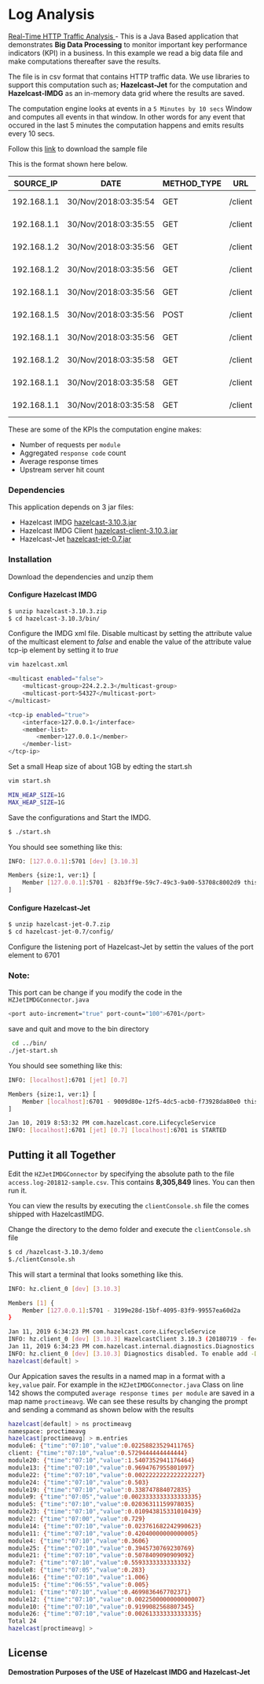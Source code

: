 # Log Analysis

[Real-Time HTTP Traffic Analysis ](./src/com/ben/mscit) - This is a Java Based application that demonstrates **Big Data Processing** to monitor important key performance indicators (KPI) in a business. In this example we read a big data file and make computations thereafter save the results.

The file is in csv format that contains HTTP traffic data. We use libraries to support this computation such as; **Hazelcast-Jet** for the computation and **Hazelcast-IMDG** as an in-memory data grid where the results are saved.

The computation engine looks at events in a `5 Minutes by 10 secs` Window and computes all events in that window. In other words for any event that occured in the last 5 minutes the computation happens and emits results every 10 secs.

Follow this [link](https://drive.google.com/open?id=1gRaHlsOfaSlrfslsIRtKMnhpvU6ImvBs) to download the sample file

This is the format shown here below.

SOURCE_IP|DATE|METHOD_TYPE|URL|HTTP_CLIENT_TYPE|RESPOSNE_CODE|CONTENT_LENGHT|CLIENT_TYPE|PROCESSING_NODE|REQUEST_TIME_TAKEN|UPSTREAM_CONN_TIME|UPSTREAM_RESP_TIME|MODULE|FILE_NAME
------|------|------|------|------|------|------|------|------|------|------|------|------|------
192.168.1.1|30/Nov/2018:03:35:54|GET|/client|HTTP/1.1|200|33|"Java/1.6.0_45"|192.168.2.5:28080|0.229|0|0.229|module4|access.log-20181201.gz
192.168.1.1|30/Nov/2018:03:35:55|GET|/client|HTTP/1.1|200|64|"Java/1.6.0_45"|192.168.2.4:28080|0.004|0|0.004|module25|access.log-20181201.gz
192.168.1.2|30/Nov/2018:03:35:56|GET|/client|HTTP/1.1|200|106|"Java/1.6.0_45"|192.168.2.5:28081|0.088|0|0.088|module19|access.log-20181201.gz
192.168.1.2|30/Nov/2018:03:35:56|GET|/client|HTTP/1.1|200|161|"Java/1.6.0_45"|192.168.2.3:28080|0.998|0.001|0.998|module13|access.log-20181201.gz
192.168.1.1|30/Nov/2018:03:35:56|GET|/client|HTTP/1.1|200|59|"Java/1.6.0_45"|192.168.2.4:28081|0.025|0|0.025|module5|access.log-20181201.gz
192.168.1.5|30/Nov/2018:03:35:56|POST|/client|HTTP/1.1|200|33|"-"|192.168.2.6:9060|0.002|0.001|0.002|module26|access.log-20181201.gz
192.168.1.1|30/Nov/2018:03:35:56|GET|/client|HTTP/1.1|200|161|"Java/1.6.0_45"|192.168.2.1:28080|0.583|0.001|0.583|module13|access.log-20181201.gz
192.168.1.2|30/Nov/2018:03:35:58|GET|/client|HTTP/1.1|200|160|"Java/1.6.0_45"|192.168.2.5:28080|0.994|0|0.994|module13|access.log-20181201.gz
192.168.1.1|30/Nov/2018:03:35:58|GET|/client|HTTP/1.1|200|84|"Java/1.6.0_45"|192.168.2.3:28080|1.096|0|1.096|module20|access.log-20181201.gz
192.168.1.1|30/Nov/2018:03:35:58|GET|/client|HTTP/1.1|200|161|"Java/1.6.0_45"|192.168.2.3:28080|0.532|0.001|0.532|module13|access.log-20181201.gz


These are some of the KPIs the computation engine makes:

- Number of requests per `module`
- Aggregated `response code` count
- Average response times
- Upstream server hit count 

### Dependencies 
This application depends on 3 jar files:
- Hazelcast IMDG [hazelcast-3.10.3.jar](https://hazelcast.org/download/)
- Hazelcast IMDG Client [hazelcast-client-3.10.3.jar](https://jet.hazelcast.org/download/)
- Hazelcast-Jet [hazelcast-jet-0.7.jar](https://jet.hazelcast.org/download/)

### Installation
Download the dependencies and unzip them

#### Configure Hazelcast IMDG
```sh
$ unzip hazelcast-3.10.3.zip
$ cd hazelcast-3.10.3/bin/
```
Configure the IMDG xml file. Disable multicast by setting the attribute value of the multicast element to *false* and enable the value of the attribute value tcp-ip element by setting it to *true*
```sh
vim hazelcast.xml

<multicast enabled="false">
    <multicast-group>224.2.2.3</multicast-group>
    <multicast-port>54327</multicast-port>
</multicast>

<tcp-ip enabled="true">
    <interface>127.0.0.1</interface>
    <member-list>
        <member>127.0.0.1</member>
    </member-list>
</tcp-ip>
```
Set a small Heap size of about 1GB by edting the start.sh
```sh
vim start.sh

MIN_HEAP_SIZE=1G
MAX_HEAP_SIZE=1G

```
Save the configurations and Start the IMDG.
```sh
$ ./start.sh
```
You should see something like this:
```sh
INFO: [127.0.0.1]:5701 [dev] [3.10.3] 

Members {size:1, ver:1} [
	Member [127.0.0.1]:5701 - 82b3ff9e-59c7-49c3-9a00-53708c8002d9 this
]
```

#### Configure Hazelcast-Jet

```sh
$ unzip hazelcast-jet-0.7.zip 
$ cd hazelcast-jet-0.7/config/
```
Configure the listening port of Hazelcast-Jet by settin the values of the port element to 6701

### Note: 
This port can be change if you modify the code in the `HZJetIMDGConnector.java`
```sh
<port auto-increment="true" port-count="100">6701</port>
```
save and quit and move to the bin directory
```sh
 cd ../bin/
./jet-start.sh
```

You should see something like this:
```sh
INFO: [localhost]:6701 [jet] [0.7] 

Members {size:1, ver:1} [
	Member [localhost]:6701 - 9009d80e-12f5-4dc5-acb0-f73928da80e0 this
]

Jan 10, 2019 8:53:32 PM com.hazelcast.core.LifecycleService
INFO: [localhost]:6701 [jet] [0.7] [localhost]:6701 is STARTED
```

## Putting it all Together
Edit the `HZJetIMDGConnector` by specifying the absolute path to the file `access.log-201812-sample.csv`. This contains **8,305,849** lines. You can then run it.

You can view the results by executing the `clientConsole.sh` file the comes shipped with HazelcastIMDG.

Change the directory to the demo folder and execute the `clientConsole.sh` file
```sh
$ cd /hazelcast-3.10.3/demo
$./clientConsole.sh
```
This will start a terminal that looks something like this.
```sh
INFO: hz.client_0 [dev] [3.10.3] 

Members [1] {
	Member [127.0.0.1]:5701 - 3199e28d-15bf-4095-83f9-99557ea60d2a
}

Jan 11, 2019 6:34:23 PM com.hazelcast.core.LifecycleService
INFO: hz.client_0 [dev] [3.10.3] HazelcastClient 3.10.3 (20180719 - fec4eef) is CLIENT_CONNECTED
Jan 11, 2019 6:34:23 PM com.hazelcast.internal.diagnostics.Diagnostics
INFO: hz.client_0 [dev] [3.10.3] Diagnostics disabled. To enable add -Dhazelcast.diagnostics.enabled=true to the JVM arguments.
hazelcast[default] > 
```

Our Appication saves the results in a named map in a format with a `key,value` pair. For example in the `HZJetIMDGConnector.java` Class on line 142 shows the computed `average response times per module` are saved in a map name `proctimeavg`. We can see these results by changing the prompt and sending a command as shown below with the results

```sh
hazelcast[default] > ns proctimeavg
namespace: proctimeavg
hazelcast[proctimeavg] > m.entries
module6: {"time":"07:10","value":0.02258823529411765}
client: {"time":"07:10","value":0.5729444444444444}
module20: {"time":"07:10","value":1.5407352941176464}
module13: {"time":"07:10","value":0.9694767955801097}
module22: {"time":"07:10","value":0.0022222222222222227}
module24: {"time":"07:10","value":0.503}
module19: {"time":"07:10","value":0.338747884072835}
module9: {"time":"07:05","value":0.0023333333333333335}
module5: {"time":"07:10","value":0.02036311159978035}
module23: {"time":"07:10","value":0.010943815331010439}
module2: {"time":"07:00","value":0.729}
module14: {"time":"07:10","value":0.023761682242990623}
module11: {"time":"07:10","value":0.42040000000000005}
module4: {"time":"07:10","value":0.3606}
module25: {"time":"07:10","value":0.3945730769230769}
module21: {"time":"07:10","value":0.5078409090909092}
module7: {"time":"07:10","value":0.5593333333333332}
module8: {"time":"07:05","value":0.283}
module16: {"time":"07:10","value":1.006}
module15: {"time":"06:55","value":0.005}
module1: {"time":"07:10","value":0.4699836467702371}
module12: {"time":"07:10","value":0.0022500000000000007}
module10: {"time":"07:10","value":0.9199082568807345}
module26: {"time":"07:10","value":0.002613333333333335}
Total 24
hazelcast[proctimeavg] > 
```

License
----
**Demostration Purposes of the USE of Hazelcast IMDG and Hazelcast-Jet**
